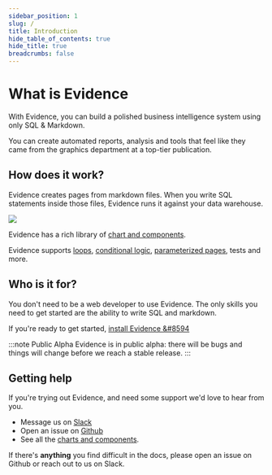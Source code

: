 ```yaml
---
sidebar_position: 1
slug: /
title: Introduction
hide_table_of_contents: true
hide_title: true
breadcrumbs: false
---
```


<h1 class="community-header">What is Evidence</h1>

With Evidence, you can build a polished business intelligence system using only SQL & Markdown.

You can create automated reports, analysis and tools that feel like they came from the graphics department at a top-tier publication. 

## How does it work? 

Evidence creates pages from markdown files. When you write SQL statements inside those files, Evidence runs it against your data warehouse.

<img src='/img/how-it-works.svg' max-width='30px'/>

Evidence has a rich library of [chart and components](/features/charts/examples).

Evidence supports [loops](/features/advanced/templating#loops), [conditional logic](http://localhost:4567/features/advanced/templating#conditionals), [parameterized pages](/features/advanced/parameterized-pages), tests and more.

## Who is it for? 
You don't need to be a web developer to use Evidence. The only skills you need to get started are the ability to write SQL and markdown.

If you're ready to get started, [install Evidence &#8594](/getting-started/install-evidence)

:::note Public Alpha
Evidence is in public alpha: there will be bugs and things will change before we reach a stable release.
:::

## Getting help

If you're trying out Evidence, and need some support we'd love to hear from you.
- Message us on <a href='https://join.slack.com/t/evidencedev/shared_invite/zt-uda6wp6a-hP6Qyz0LUOddwpXW5qG03Q' target="_blank">Slack</a>
- Open an issue on <a href='https://github.com/evidence-dev/evidence' target="_blank">Github</a>
- See all the <a href="https://docs.evidence.dev/features/charts/examples" target="_blank">charts and components</a>.


If there's **anything** you find difficult in the docs, please open an issue on Github or reach out to us on Slack.

